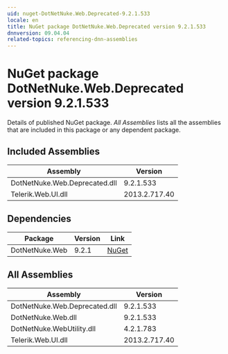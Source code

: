 ```yaml
---
uid: nuget-DotNetNuke.Web.Deprecated-9.2.1.533
locale: en
title: NuGet package DotNetNuke.Web.Deprecated version 9.2.1.533
dnnversion: 09.04.04
related-topics: referencing-dnn-assemblies
---
```


# NuGet package DotNetNuke.Web.Deprecated version 9.2.1.533
Details of published NuGet package.
*All Assemblies* lists all the assemblies that are included in this package or any dependent package.

## Included Assemblies

|Assembly|Version|
|---|---|
|DotNetNuke.Web.Deprecated.dll|9.2.1.533|
|Telerik.Web.UI.dll|2013.2.717.40|

## Dependencies

|Package|Version|Link|
|---|---|---|
|DotNetNuke.Web|9.2.1|[NuGet](https://www.nuget.org/packages/DotNetNuke.Web/9.2.1)|

## All Assemblies

|Assembly|Version|
|---|---|
|DotNetNuke.Web.Deprecated.dll|9.2.1.533|
|DotNetNuke.Web.dll|9.2.1.533|
|DotNetNuke.WebUtility.dll|4.2.1.783|
|Telerik.Web.UI.dll|2013.2.717.40|

